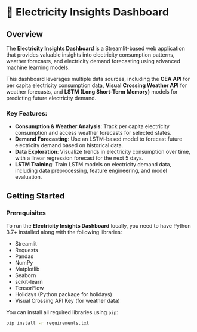 # 🔋 Electricity Insights Dashboard

## Overview
The **Electricity Insights Dashboard** is a Streamlit-based web application that provides valuable insights into electricity consumption patterns, weather forecasts, and electricity demand forecasting using advanced machine learning models.

This dashboard leverages multiple data sources, including the **CEA API** for per capita electricity consumption data, **Visual Crossing Weather API** for weather forecasts, and **LSTM (Long Short-Term Memory)** models for predicting future electricity demand.

### Key Features:
- **Consumption & Weather Analysis**: Track per capita electricity consumption and access weather forecasts for selected states.
- **Demand Forecasting**: Use an LSTM-based model to forecast future electricity demand based on historical data.
- **Data Exploration**: Visualize trends in electricity consumption over time, with a linear regression forecast for the next 5 days.
- **LSTM Training**: Train LSTM models on electricity demand data, including data preprocessing, feature engineering, and model evaluation.

## Getting Started

### Prerequisites
To run the **Electricity Insights Dashboard** locally, you need to have Python 3.7+ installed along with the following libraries:

- Streamlit
- Requests
- Pandas
- NumPy
- Matplotlib
- Seaborn
- scikit-learn
- TensorFlow
- Holidays (Python package for holidays)
- Visual Crossing API Key (for weather data)

You can install all required libraries using `pip`:

```bash
pip install -r requirements.txt
